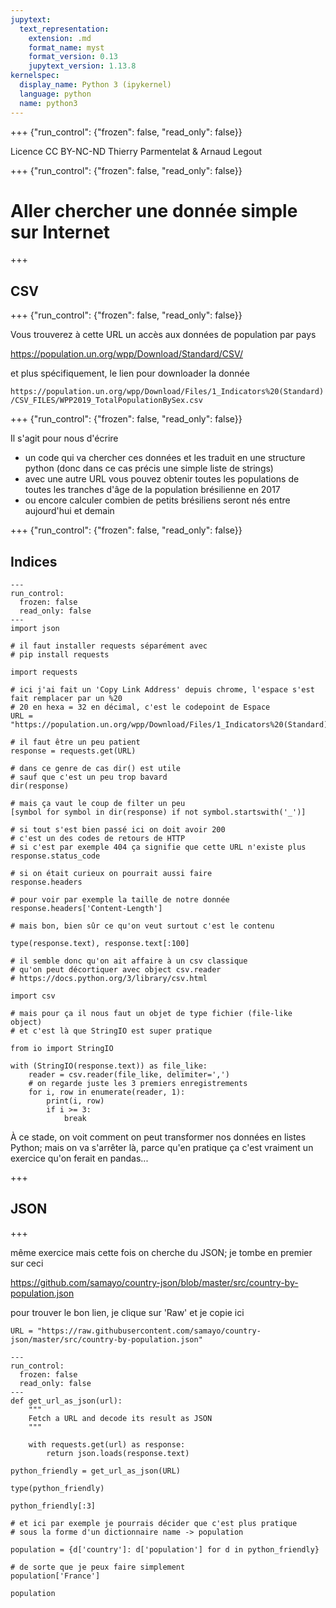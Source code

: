 ```yaml
---
jupytext:
  text_representation:
    extension: .md
    format_name: myst
    format_version: 0.13
    jupytext_version: 1.13.8
kernelspec:
  display_name: Python 3 (ipykernel)
  language: python
  name: python3
---
```


+++ {"run_control": {"frozen": false, "read_only": false}}

<div class="licence">
<span>Licence CC BY-NC-ND</span>
<span>Thierry Parmentelat &amp; Arnaud Legout</span>
</div>

+++ {"run_control": {"frozen": false, "read_only": false}}

# Aller chercher une donnée simple sur Internet

+++

## CSV

+++ {"run_control": {"frozen": false, "read_only": false}}

Vous trouverez à cette URL un accès aux données de population par pays

<https://population.un.org/wpp/Download/Standard/CSV/>

et plus spécifiquement, le lien pour downloader la donnée

`https://population.un.org/wpp/Download/Files/1_Indicators%20(Standard)/CSV_FILES/WPP2019_TotalPopulationBySex.csv`

+++ {"run_control": {"frozen": false, "read_only": false}}

Il s'agit pour nous d'écrire

* un code qui va chercher ces données et les traduit en une structure python (donc dans ce cas précis une simple liste de strings)
* avec une autre URL vous pouvez obtenir toutes les populations de toutes les tranches d'âge de la population brésilienne en 2017
* ou encore calculer combien de petits brésiliens seront nés entre aujourd'hui et demain

+++ {"run_control": {"frozen": false, "read_only": false}}

## Indices

```{code-cell} ipython3
---
run_control:
  frozen: false
  read_only: false
---
import json

# il faut installer requests séparément avec
# pip install requests

import requests
```

```{code-cell} ipython3
# ici j'ai fait un 'Copy Link Address' depuis chrome, l'espace s'est fait remplacer par un %20
# 20 en hexa = 32 en décimal, c'est le codepoint de Espace
URL = "https://population.un.org/wpp/Download/Files/1_Indicators%20(Standard)/CSV_FILES/WPP2019_TotalPopulationBySex.csv"

# il faut être un peu patient
response = requests.get(URL)
```

```{code-cell} ipython3
# dans ce genre de cas dir() est utile
# sauf que c'est un peu trop bavard
dir(response)
```

```{code-cell} ipython3
# mais ça vaut le coup de filter un peu
[symbol for symbol in dir(response) if not symbol.startswith('_')]
```

```{code-cell} ipython3
# si tout s'est bien passé ici on doit avoir 200
# c'est un des codes de retours de HTTP
# si c'est par exemple 404 ça signifie que cette URL n'existe plus
response.status_code
```

```{code-cell} ipython3
# si on était curieux on pourrait aussi faire
response.headers
```

```{code-cell} ipython3
# pour voir par exemple la taille de notre donnée
response.headers['Content-Length']
```

```{code-cell} ipython3
# mais bon, bien sûr ce qu'on veut surtout c'est le contenu

type(response.text), response.text[:100]
```

```{code-cell} ipython3
# il semble donc qu'on ait affaire à un csv classique
# qu'on peut décortiquer avec object csv.reader
# https://docs.python.org/3/library/csv.html

import csv

# mais pour ça il nous faut un objet de type fichier (file-like object)
# et c'est là que StringIO est super pratique

from io import StringIO

with (StringIO(response.text)) as file_like:
    reader = csv.reader(file_like, delimiter=',')
    # on regarde juste les 3 premiers enregistrements
    for i, row in enumerate(reader, 1):
        print(i, row)
        if i >= 3:
            break
```

À ce stade, on voit comment on peut transformer nos données en listes Python;
mais on va s'arrêter là, parce qu'en pratique ça c'est vraiment un exercice qu'on ferait en pandas...

+++

## JSON

+++

même exercice mais cette fois on cherche du JSON; je tombe en premier sur ceci

<https://github.com/samayo/country-json/blob/master/src/country-by-population.json>

pour trouver le bon lien, je clique sur 'Raw' et je copie ici

```{code-cell} ipython3
URL = "https://raw.githubusercontent.com/samayo/country-json/master/src/country-by-population.json"
```

```{code-cell} ipython3
---
run_control:
  frozen: false
  read_only: false
---
def get_url_as_json(url):
    """
    Fetch a URL and decode its result as JSON
    """

    with requests.get(url) as response:
        return json.loads(response.text)
```

```{code-cell} ipython3
python_friendly = get_url_as_json(URL)

type(python_friendly)
```

```{code-cell} ipython3
python_friendly[:3]
```

```{code-cell} ipython3
# et ici par exemple je pourrais décider que c'est plus pratique
# sous la forme d'un dictionnaire name -> population

population = {d['country']: d['population'] for d in python_friendly}
```

```{code-cell} ipython3
# de sorte que je peux faire simplement
population['France']
```

```{code-cell} ipython3
population
```

```{code-cell} ipython3

```
